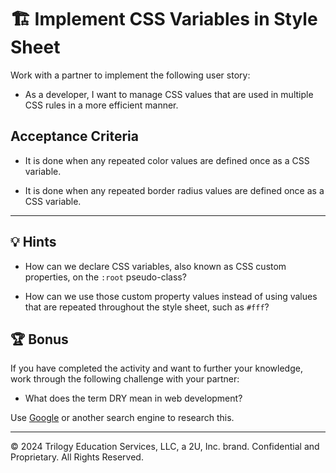# 🏗️ Implement CSS Variables in Style Sheet

Work with a partner to implement the following user story:

* As a developer, I want to manage CSS values that are used in multiple CSS rules in a more efficient manner.

## Acceptance Criteria

* It is done when any repeated color values are defined once as a CSS variable.

* It is done when any repeated border radius values are defined once as a CSS variable.

---

## 💡 Hints

* How can we declare CSS variables, also known as CSS custom properties, on the `:root` pseudo-class?

* How can we use those custom property values instead of using values that are repeated throughout the style sheet, such as `#fff`?

## 🏆 Bonus

If you have completed the activity and want to further your knowledge, work through the following challenge with your partner:

* What does the term DRY mean in web development?

Use [Google](https://www.google.com) or another search engine to research this.

---
© 2024 Trilogy Education Services, LLC, a 2U, Inc. brand. Confidential and Proprietary. All Rights Reserved.
